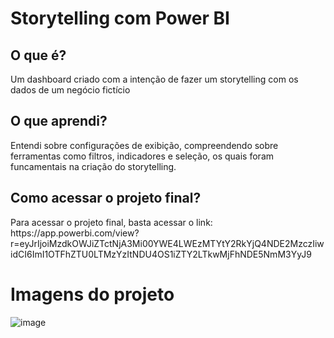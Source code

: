<h1>Storytelling com Power BI</h1>

<h2>O que é?</h2>
<p>Um dashboard criado com a intenção de fazer um storytelling com os dados de um negócio fictício</p>

<h2>O que aprendi?</h2>
<p>Entendi sobre configurações de exibição, compreendendo sobre ferramentas como filtros, indicadores e seleção, os quais foram funcamentais na criação do storytelling.</p>

<h2>Como acessar o projeto final?</h2>
<p>Para acessar o projeto final, basta acessar o link: https://app.powerbi.com/view?r=eyJrIjoiMzdkOWJiZTctNjA3Mi00YWE4LWEzMTYtY2RkYjQ4NDE2MzczIiwidCI6ImI1OTFhZTU0LTMzYzItNDU4OS1iZTY2LTkwMjFhNDE5NmM3YyJ9</p>

<h1>Imagens do projeto</h1>

![image](https://user-images.githubusercontent.com/110418142/215866006-809d43fc-faf5-4fad-b6e2-2b91c33cc924.png)

